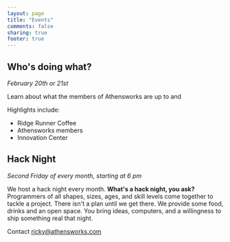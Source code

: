 ```yaml
---
layout: page
title: "Events"
comments: false
sharing: true
footer: true
---
```


Who's doing what?
-------------------
*February 20th or 21st*

Learn about what the members of Athensworks are up to and 

Highlights include:

* Ridge Runner Coffee
* Athensworks members
* Innovation Center

Hack Night
----------
*Second Friday of every month, starting at 6 pm*

We host a hack night every month. **What's a hack night, you ask?** Programmers of all shapes, sizes, ages, and skill levels come together to tackle a project.  There isn't a plan until we get there.  We provide some food, drinks and an open space.  You bring ideas, computers, and a willingness to ship something real that night.

Contact [ricky@athensworks.com](mailto:ricky@athensworks.com)
